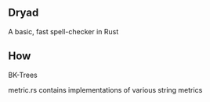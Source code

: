 ## Dryad 
A basic, fast spell-checker in Rust

## How
BK-Trees

metric.rs contains implementations of various string metrics
